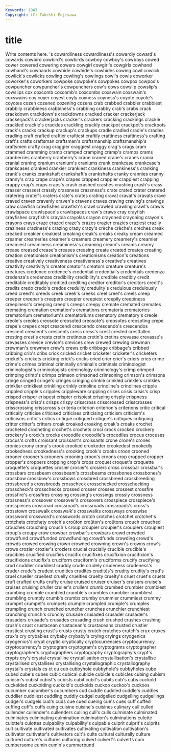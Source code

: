 ```yaml
---
Keywords: 1843 
Copyright: (C) Takeshi Fujisawa
---
```


# title

Write contents here.
's cowardliness cowardliness's cowardly
coward's cowards cowbird cowbird's cowbirds cowboy cowboy's cowboys cowed cower
cowered cowering cowers cowgirl cowgirl's cowgirls cowhand cowhand's cowhands cowhide
cowhide's cowhides cowing cowl cowlick cowlick's cowlicks cowling cowling's cowlings
cowl's cowls coworker coworker's coworkers cowpoke cowpoke's cowpokes cowpox cowpox's
cowpuncher cowpuncher's cowpunchers cow's cows cowslip cowslip's cowslips cox coxcomb
coxcomb's coxcombs coxswain coxswain's coxswains coy coyer coyest coyly coyness
coyness's coyote coyote's coyotes cozen cozened cozening cozens crab crabbed
crabbier crabbiest crabbily crabbiness crabbiness's crabbing crabby crab's crabs crack
crackdown crackdown's crackdowns cracked cracker crackerjack crackerjack's crackerjacks cracker's crackers
cracking crackings crackle crackled crackle's crackles crackling crackly crackpot crackpot's
crackpots crack's cracks crackup crackup's crackups cradle cradled cradle's cradles
cradling craft crafted craftier craftiest craftily craftiness craftiness's crafting craft's
crafts craftsman craftsman's craftsmanship craftsmanship's craftsmen crafty crag craggier craggiest
craggy crag's crags cram crammed cramming cramp cramped cramping cramp's
cramps crams cranberries cranberry cranberry's crane craned crane's cranes crania
cranial craning cranium cranium's craniums crank crankcase crankcase's crankcases cranked
crankier crankiest crankiness crankiness's cranking crank's cranks crankshaft crankshaft's crankshafts
cranky crannies cranny cranny's crap crape crape's crapes crapped crappier
crappiest crapping crappy crap's craps craps's crash crashed crashes crashing
crash's crass crasser crassest crassly crassness crassness's crate crated crater
cratered cratering crater's craters crate's crates crating cravat cravat's cravats
crave craved craven cravenly craven's cravens craves craving craving's cravings
craw crawfish crawfishes crawfish's crawl crawled crawling crawl's crawls crawlspace
crawlspace's crawlspaces craw's craws cray crayfish crayfishes crayfish's crayola crayolas
crayon crayoned crayoning crayon's crayons crays craze crazed craze's crazes
crazier crazies craziest crazily craziness craziness's crazing crazy crazy's crèche
crèche's crèches creak creaked creakier creakiest creaking creak's creaks creaky
cream creamed creamer creameries creamer's creamers creamery creamery's creamier creamiest
creaminess creaminess's creaming cream's creams creamy crease creased crease's creases
creasing create created creates creating creation creationism creationism's creationisms creation's
creations creative creatively creativeness creativeness's creative's creatives creativity creativity's creator
creator's creators creature creature's creatures credence credence's credential credential's credentials
credenza credenza's credenzas credibility credibility's credible credibly credit creditable creditably
credited crediting creditor creditor's creditors credit's credits credo credo's credos
credulity credulity's credulous credulously creed creed's creeds creek creek's creeks
creel creel's creels creep creeper creeper's creepers creepier creepiest creepily
creepiness creepiness's creeping creep's creeps creepy cremate cremated cremates cremating
cremation cremation's cremations crematoria crematories crematorium crematorium's crematoriums crematory crematory's
creole creole's creoles creosote creosoted creosote's creosotes creosoting crepe crepe's
crepes crept crescendi crescendo crescendo's crescendos crescent crescent's crescents cress
cress's crest crested crestfallen cresting crest's crests cretin cretinous cretin's
cretins crevasse crevasse's crevasses crevice crevice's crevices crew crewed crewing
crewman crewman's crewmen crew's crews crib cribbage cribbage's cribbed cribbing
crib's cribs crick cricked cricket cricketer cricketer's cricketers cricket's crickets
cricking crick's cricks cried crier crier's criers cries crime crime's
crimes criminal criminally criminal's criminals criminologist criminologist's criminologists criminology criminology's
crimp crimped crimping crimp's crimps crimson crimsoned crimsoning crimson's crimsons
cringe cringed cringe's cringes cringing crinkle crinkled crinkle's crinkles crinklier
crinkliest crinkling crinkly crinoline crinoline's crinolines cripple crippled cripple's cripples
crippleware crippling crises crisis crisis's crisp crisped crisper crispest crispier
crispiest crisping crisply crispness crispness's crisp's crisps crispy crisscross crisscrossed
crisscrosses crisscrossing crisscross's criteria criterion criterion's criterions critic critical critically
criticise criticised criticises criticising criticism criticism's criticisms critic's critics critique
critiqued critique's critiques critiquing critter critter's critters croak croaked croaking
croak's croaks crochet crocheted crocheting crochet's crochets croci crock crocked
crockery crockery's crock's crocks crocodile crocodile's crocodiles crocus crocuses crocus's
crofts croissant croissant's croissants crone crone's crones cronies crony crony's
crook crooked crookeder crookedest crookedly crookedness crookedness's crooking crook's crooks
croon crooned crooner crooner's crooners crooning croon's croons crop cropped
cropper cropper's croppers cropping crop's crops croquet croquet's croquette croquette's
croquettes crosier crosier's crosiers cross crossbar crossbar's crossbars crossbeam crossbeam's
crossbeams crossbones crossbones's crossbow crossbow's crossbows crossbred crossbreed crossbreeding crossbreed's
crossbreeds crosscheck crosschecked crosschecking crosscheck's crosschecks crossed crosser crosses crossest
crossfire crossfire's crossfires crossing crossing's crossings crossly crossness crossness's crossover
crossover's crossovers crosspiece crosspiece's crosspieces crossroad crossroad's crossroads crossroads's cross's
crosstown crosswalk crosswalk's crosswalks crossways crosswise crossword crossword's crosswords crotch
crotches crotchet crotchet's crotchets crotchety crotch's croûton croûton's croûtons crouch
crouched crouches crouching crouch's croup croupier croupier's croupiers croupiest croup's
croupy crow crowbar crowbar's crowbars crowd crowded crowdfund crowdfunded crowdfunding
crowdfunds crowding crowd's crowds crowed crowing crown crowned crowning crown's
crowns crow's crows crozier crozier's croziers crucial crucially crucible crucible's
crucibles crucified crucifies crucifix crucifixes crucifixion crucifixion's crucifixions crucifix's cruciform
cruciform's cruciforms crucify crucifying crud cruddier cruddiest cruddy crude crudely
crudeness crudeness's cruder crude's crudest crudities crudités crudités's crudity crudity's
crud's cruel crueller cruellest cruelly cruelties cruelty cruelty's cruet cruet's
cruets cruft crufted crufts crufty cruise cruised cruiser cruiser's cruisers
cruise's cruises cruising cruller cruller's crullers crumb crumbed crumbier crumbiest
crumbing crumble crumbled crumble's crumbles crumblier crumbliest crumbling crumbly crumb's
crumbs crumby crummier crummiest crummy crumpet crumpet's crumpets crumple crumpled
crumple's crumples crumpling crunch crunched cruncher crunches crunchier crunchiest crunching
crunch's crunchy crusade crusaded crusader crusader's crusaders crusade's crusades crusading
crush crushed crushes crushing crush's crust crustacean crustacean's crustaceans crusted
crustier crustiest crusting crust's crusts crusty crutch crutches crutch's crux
cruxes crux's cry crybabies crybaby crybaby's crying cryings cryogenics cryogenics's
crypt cryptic cryptically cryptocurrencies cryptocurrency cryptocurrency's cryptogram cryptogram's cryptograms cryptographer
cryptographer's cryptographers cryptography cryptography's crypt's crypts cry's crystal crystalline crystallisation
crystallisation's crystallise crystallised crystallises crystallising crystallographic crystallography crystal's crystals cs
ct cu cub cubbyhole cubbyhole's cubbyholes cube cubed cube's cubes
cubic cubical cubicle cubicle's cubicles cubing cubism cubism's cubist cubist's
cubists cubit cubit's cubits cub's cubs cuckold cuckolded cuckolding cuckold's
cuckolds cuckoo cuckoo's cuckoos cucumber cucumber's cucumbers cud cuddle cuddled
cuddle's cuddles cuddlier cuddliest cuddling cuddly cudgel cudgelled cudgelling cudgellings
cudgel's cudgels cud's cuds cue cued cueing cue's cues cuff
cuffed cuffing cuff's cuffs cuing cuisine cuisine's cuisines culinary cull
culled cullender cullender's cullenders culling cull's culls culminate culminated culminates
culminating culmination culmination's culminations culotte culotte's culottes culpability culpability's culpable
culprit culprit's culprits cult cultivate cultivated cultivates cultivating cultivation cultivation's
cultivator cultivator's cultivators cult's cults cultural culturally culture cultured culture's
cultures culturing culvert culvert's culverts cum cumbersome cumin cumin's cummerbund
